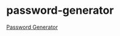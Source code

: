# password-generator
[Password Generator](https://shoaib-password-generate.netlify.app/ "Password Generator")
